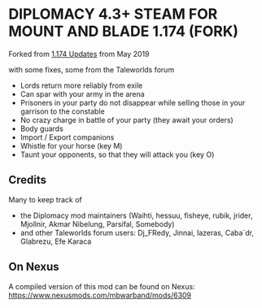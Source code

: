 # DIPLOMACY 4.3+ STEAM FOR MOUNT AND BLADE 1.174  (FORK)

Forked from 
[1.174 Updates](https://steamcommunity.com/workshop/filedetails/discussion/285119009/451850849180281143/) from May 2019

with some fixes, some from the Taleworlds forum

* Lords return more reliably from exile
* Can spar with your army in the arena
* Prisoners in your party do not disappear while selling those in your garrison to the constable
* No crazy charge in battle of your party (they await your orders)
* Body guards
* Import / Export companions
* Whistle for your horse (key M)
* Taunt your opponents, so that they will attack you (key O)

## Credits

Many to keep track of

* the Diplomacy mod maintainers (Waihti, hessuu, fisheye, rubik, jrider, Mjollnir, Akmar Nibelung, Parsifal, Somebody) 
* and other Taleworlds  forum users: Dj_FRedy, Jinnai, lazeras, Caba`dr, Glabrezu, Efe Karaca


## On Nexus

A compiled version of this mod can be found on Nexus: https://www.nexusmods.com/mbwarband/mods/6309
